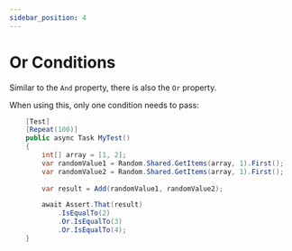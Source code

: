 ```yaml
---
sidebar_position: 4
---
```


# Or Conditions

Similar to the `And` property, there is also the `Or` property.

When using this, only one condition needs to pass:

```csharp
    [Test]
    [Repeat(100)]
    public async Task MyTest()
    {
        int[] array = [1, 2];
        var randomValue1 = Random.Shared.GetItems(array, 1).First();
        var randomValue2 = Random.Shared.GetItems(array, 1).First();
        
        var result = Add(randomValue1, randomValue2);

        await Assert.That(result)
            .IsEqualTo(2)
            .Or.IsEqualTo(3)
            .Or.IsEqualTo(4);
    }
```
